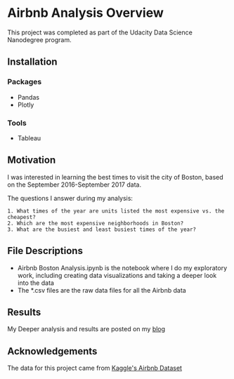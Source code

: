 
# Airbnb Analysis Overview
This project was completed as part of the Udacity Data Science Nanodegree program.

## Installation
### Packages
* Pandas
* Plotly
### Tools
* Tableau

## Motivation
I was interested in learning the best times to visit the city of Boston, based on the September 2016-September 2017 data.

The questions I answer during my analysis:

```
1. What times of the year are units listed the most expensive vs. the cheapest?
2. Which are the most expensive neighborhoods in Boston?
3. What are the busiest and least busiest times of the year?
```
## File Descriptions
* Airbnb Boston Analysis.ipynb is the notebook where I do my exploratory work, including creating data visualizations and taking a deeper look into the data
* The \*.csv files are the raw data files for all the Airbnb data

## Results
My Deeper analysis and results are posted on my [blog](https://sonalkarneil.medium.com/best-times-to-visit-boston-analyzing-pricing-and-availability-of-airbnb-units-127576d5d52f)

## Acknowledgements
The data for this project came from [Kaggle's Airbnb Dataset](https://www.kaggle.com/airbnb/boston?select=reviews.csv#)
